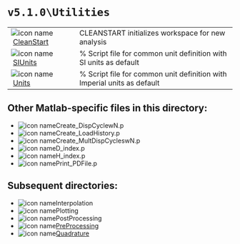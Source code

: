 <!-- <!DOCTYPE html> -->
<!-- <html lang="en"> -->
<!-- <body> -->
<!-- <a name="_top"></a>
<table width="100%"><tr><td align="left"><a href="../../index.md"><img alt="<" border="0" src="../../left.png">&nbsp;Master index</a></td>
<td align="right"><a href="index.md">Index for `v5.1.0\Utilities`&nbsp;<img alt=">" border="0" src="../../right.png"></a></td></tr></table> -->

# `v5.1.0\Utilities`

<table>
<tr><td><img src="../../matlab_logo.png" alt="icon name" class="icon">&nbsp;<a href="CleanStart">CleanStart</a></td><td>CLEANSTART initializes workspace for new analysis </td></tr><tr><td><img src="../../matlab_logo.png" alt="icon name" class="icon">&nbsp;<a href="SIUnits">SIUnits</a></td><td>% Script file for common unit definition with SI units as default </td></tr><tr><td><img src="../../matlab_logo.png" alt="icon name" class="icon">&nbsp;<a href="Units">Units</a></td><td>% Script file for common unit definition with Imperial units as default </td></tr></table>

## Other Matlab-specific files in this directory:

<ul>
<li><img src="../../matlab_logo.png" alt="icon name" class="icon">Create_DispCyclewN.p</li><li><img src="../../matlab_logo.png" alt="icon name" class="icon">Create_LoadHistory.p</li><li><img src="../../matlab_logo.png" alt="icon name" class="icon">Create_MultDispCycleswN.p</li><li><img src="../../matlab_logo.png" alt="icon name" class="icon">D_index.p</li><li><img src="../../matlab_logo.png" alt="icon name" class="icon">H_index.p</li><li><img src="../../matlab_logo.png" alt="icon name" class="icon">Print_PDFile.p</li></ul>
<h2>Subsequent directories:</h2>
<ul>
<li><img src="../../matlab_logo.png" alt="icon name" class="icon">Interpolation</li><li><img src="../../matlab_logo.png" alt="icon name" class="icon">Plotting</li><li><img src="../../matlab_logo.png" alt="icon name" class="icon">PostProcessing</li><li><img src="../../matlab_logo.png" alt="icon name" class="icon"><a href="PreProcessing">PreProcessing</a></li><li><img src="../../matlab_logo.png" alt="icon name" class="icon"><a href="Quadrature">Quadrature</a></li></ul>

<!-- <hr><address>Generated on Sat 25-Jul-2020 23:38:00 by <strong><a href="http://www.artefact.tk/software/matlab/m2html/" title="Matlab Documentation in HTML">m2html</a></strong> &copy; 2005</address> -->
<!-- </body> -->
<!-- </html> -->